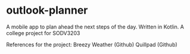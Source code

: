 # outlook-planner
A mobile app to plan ahead the next steps of the day. Written in Kotlin.
A college project for SODV3203

References for the project:
Breezy Weather (Github)
Quillpad (Github)